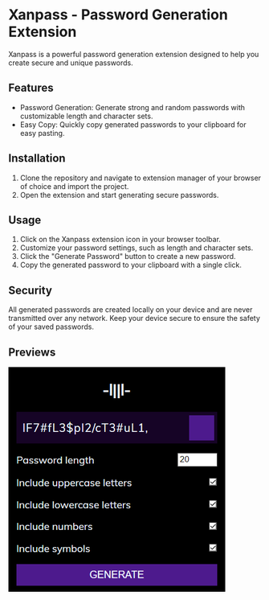 # Xanpass - Password Generation Extension

Xanpass is a powerful password generation extension designed to help you create secure and unique passwords.

## Features

- Password Generation: Generate strong and random passwords with customizable length and character sets.
- Easy Copy: Quickly copy generated passwords to your clipboard for easy pasting.

## Installation

1. Clone the repository and navigate to extension manager of your browser of choice and import the project.
3. Open the extension and start generating secure passwords.

## Usage

1. Click on the Xanpass extension icon in your browser toolbar.
2. Customize your password settings, such as length and character sets.
3. Click the "Generate Password" button to create a new password.
4. Copy the generated password to your clipboard with a single click.

## Security

All generated passwords are created locally on your device and are never transmitted over any network. Keep your device secure to ensure the safety of your saved passwords.

## Previews
![](/images/preview.png)

